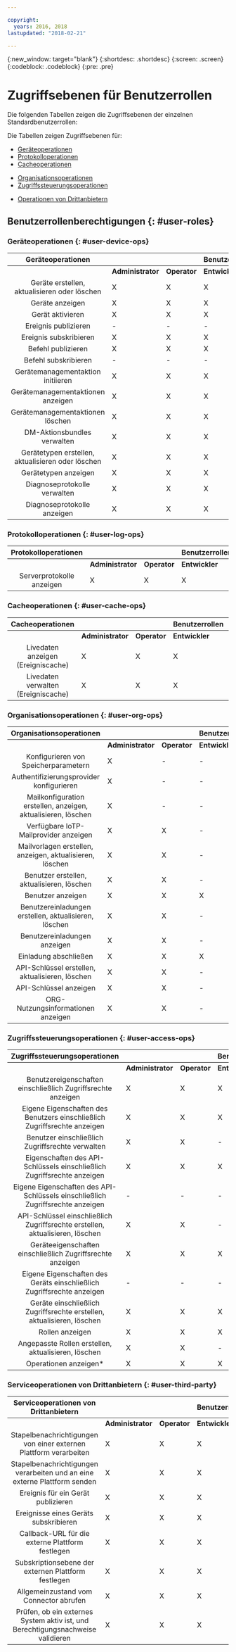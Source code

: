 ```yaml
---

copyright:
  years: 2016, 2018
lastupdated: "2018-02-21"

---
```


{:new_window: target="blank"}
{:shortdesc: .shortdesc}
{:screen: .screen}
{:codeblock: .codeblock}
{:pre: .pre}

# Zugriffsebenen für Benutzerrollen

Die folgenden Tabellen zeigen die Zugriffsebenen der einzelnen Standardbenutzerrollen:

Die Tabellen zeigen Zugriffsebenen für:
- [Geräteoperationen](#user-device-ops)
- [Protokolloperationen](#user-log-ops)
- [Cacheoperationen](#user-cache-ops)
<!-- [Historian Operations](#user-historian) -->
- [Organisationsoperationen](#user-org-ops)
- [Zugriffssteuerungsoperationen](#user-access-ops)
<!-- - [Analytics Operations](#user-analytics-ops)-->
- [Operationen von Drittanbietern](#user-third-party)  
<!-- - [Risk Management Operations](#user-risk-mgt) -->

## Benutzerrollenberechtigungen {: #user-roles}

### Geräteoperationen {: #user-device-ops}

Geräteoperationen ||| Benutzerrollen|||
:--------: | -------------|-------------|---------------|-----|---
           | **Administrator** | **Operator** | **Entwickler** | **Analyst** | **Leser**
Geräte erstellen, aktualisieren oder löschen | X | X | X | - | -
Geräte anzeigen | X | X | X | X | X
Gerät aktivieren | X | X | X | - | -
Ereignis publizieren | - | - | - | - | -
Ereignis subskribieren | X | X | X | X | X
Befehl publizieren | X | X | X | - | -
Befehl subskribieren | - | - | - | - | -
Gerätemanagementaktion initiieren | X | X | X | - | -
Gerätemanagementaktionen anzeigen | X | X | X | X | X
Gerätemanagementaktionen löschen | X | X | X | - | -
DM-Aktionsbundles verwalten | X | X | X | - | -
Gerätetypen erstellen, aktualisieren oder löschen | X | X | X | - | -
Gerätetypen anzeigen | X | X | X | X | X
Diagnoseprotokolle verwalten | X | X | X | - | -
Diagnoseprotokolle anzeigen | X | X | X | - | -

### Protokolloperationen {: #user-log-ops}

Protokolloperationen ||| Benutzerrollen|||
:--------: | -------------|-------------|---------------|-----|---
           | **Administrator** | **Operator** | **Entwickler** | **Analyst** | **Leser**
Serverprotokolle anzeigen | X | X | X | X | X

### Cacheoperationen {: #user-cache-ops}

Cacheoperationen ||| Benutzerrollen|||
:--------: | -------------|-------------|---------------|-----|---
           | **Administrator** | **Operator** | **Entwickler** | **Analyst** | **Leser**
Livedaten anzeigen (Ereigniscache) | X | X | X | X | X
Livedaten verwalten (Ereigniscache) | X	| X | X |	X	| -

### Organisationsoperationen {: #user-org-ops}

Organisationsoperationen ||| Benutzerrollen|||
:--------: | -------------|-------------|---------------|-----|---
           | **Administrator** | **Operator** | **Entwickler** | **Analyst** | **Leser**
Konfigurieren von Speicherparametern|	X| - |-|-|-				
Authentifizierungsprovider konfigurieren|	X|-|-|-|-				
Mailkonfiguration erstellen, anzeigen, aktualisieren, löschen	|X|-|-|-|-				
Verfügbare IoTP-Mailprovider anzeigen	|X|	X|-|-|-			
Mailvorlagen erstellen, anzeigen, aktualisieren, löschen	|X	|X	|-|-|-		
Benutzer erstellen, aktualisieren, löschen	|X|	X|-|-|-			
Benutzer anzeigen	|X|	X|	X|	X|-
Benutzereinladungen erstellen, aktualisieren, löschen|	X	|X	| -|-|-		
Benutzereinladungen anzeigen	|X	|X	|- |- |-		
Einladung abschließen	|X|	X|	X|	X|	X
API-Schlüssel erstellen, aktualisieren, löschen	|X	|X	| -|-|-		
API-Schlüssel anzeigen	|X	|X	|- |- |-		
ORG-Nutzungsinformationen anzeigen	|X	|X	| -|-|-		

### Zugriffssteuerungsoperationen {: #user-access-ops}

Zugriffssteuerungsoperationen ||| Benutzerrollen|||
:--------: | -------------|-------------|---------------|-----|---
           | **Administrator** | **Operator** | **Entwickler** | **Analyst** | **Leser**
Benutzereigenschaften einschließlich Zugriffsrechte anzeigen	|X|	X|	X|	X| -
Eigene Eigenschaften des Benutzers einschließlich Zugriffsrechte anzeigen	|X|	X|	X|	X|	X
Benutzer einschließlich Zugriffsrechte verwalten	|X	|X	|-|-|-		
Eigenschaften des API-Schlüssels einschließlich Zugriffsrechte anzeigen|	X|	X|	X|	X|-
Eigene Eigenschaften des API-Schlüssels einschließlich Zugriffsrechte anzeigen	|-|	-|	-| -| -		
API-Schlüssel einschließlich Zugriffsrechte erstellen, aktualisieren, löschen	|X	|X	|-|-|-		
Geräteeigenschaften einschließlich Zugriffsrechte anzeigen	|X|	X|	X|	X|	X
Eigene Eigenschaften des Geräts einschließlich Zugriffsrechte anzeigen	|-	|- |- |- |-
Geräte einschließlich Zugriffsrechte erstellen, aktualisieren, löschen	|X|	X|	X|	-| -
Rollen anzeigen	|X	|X	|X	|X	|X
Angepasste Rollen erstellen, aktualisieren, löschen	|X	|X |- |- |-
Operationen anzeigen*	|X	|X	|X	|X	|X

### Serviceoperationen von Drittanbietern {: #user-third-party}

Serviceoperationen von Drittanbietern ||| Benutzerrollen|||
:--------: | -------------|-------------|---------------|-----|---
           | **Administrator** | **Operator** | **Entwickler** | **Analyst** | **Leser**
Stapelbenachrichtigungen von einer externen Plattform verarbeiten	|X|	X	|X |-|-
Stapelbenachrichtigungen verarbeiten und an eine externe Plattform senden	|X|	X	|X| -| -		
Ereignis für ein Gerät publizieren	|X|	X	|X|	- |-
Ereignisse eines Geräts subskribieren	|X	|X	|X |-| -		
Callback-URL für die externe Plattform festlegen	|X	|X	|X|	-| -
Subskriptionsebene der externen Plattform festlegen|	X|	X|	X |- |-		
Allgemeinzustand vom Connector abrufen	|X|	X	|X	|- |-
Prüfen, ob ein externes System aktiv ist, und Berechtigungsnachweise validieren	|X	|X|	X	|- |-
